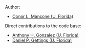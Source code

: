 
Author:

- [Conor L. Mancone (U. Florida)](http://mancone.net/)

Direct contributions to the code base:

- [Anthony H. Gonzalez (U. Florida)](http://astro.ufl.edu/~anthonyhg/)
- [Daniel P. Gettings (U. Florida)](http://dpgettings.net/)

